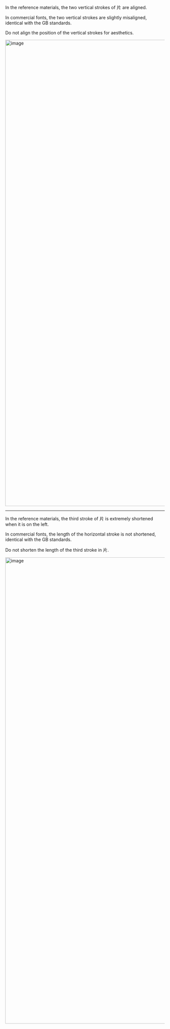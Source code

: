 In the reference materials, the two vertical strokes of 片 are aligned.

In commercial fonts, the two vertical strokes are slightly misaligned, identical with the GB
standards.

Do not align the position of the vertical strokes for aesthetics.

<img width="1474" alt="image" src="https://github.com/hfhchan/hk-font-guide/assets/8191296/09a3dc0f-f5c3-4e02-9515-69cfc29869b6">

-----

In the reference materials, the third stroke of 片 is extremely shortened when it is on the left.

In commercial fonts, the length of the horizontal stroke is not shortened, identical with the GB standards.

Do not shorten the length of the third stroke in 片.

<img width="1474" alt="image" src="https://github.com/hfhchan/hk-font-guide/assets/8191296/9347d37a-948f-4dd8-ad85-a8293ad801eb">
